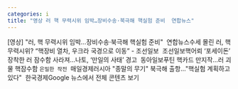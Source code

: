 ```yaml
---
categories: i
title: "영상 러 핵 무력시위 임박…장비수송·북극해 핵실험 준비  연합뉴스"
---
```

[영상] "러, 핵 무력시위 임박…장비수송·북극해 핵실험 준비"&nbsp;&nbsp;연합뉴스수세 몰린 러, 핵 무력시위? “핵장비 열차, 우크라 국경으로 이동” - 조선일보&nbsp;&nbsp;조선일보핵어뢰 ‘포세이돈’ 장착한 러 잠수함 사라져…나토, ‘만일의 사태’ 경고&nbsp;&nbsp;동아일보푸틴 핵카드 만지작…러 괴물 핵잠수함 `은밀한 작전`&nbsp;&nbsp;매일경제러시아 "종말의 무기" 북극해 출항…"핵실험 계획하고 있다"&nbsp;&nbsp;한국경제Google 뉴스에서 전체 콘텐츠 보기
